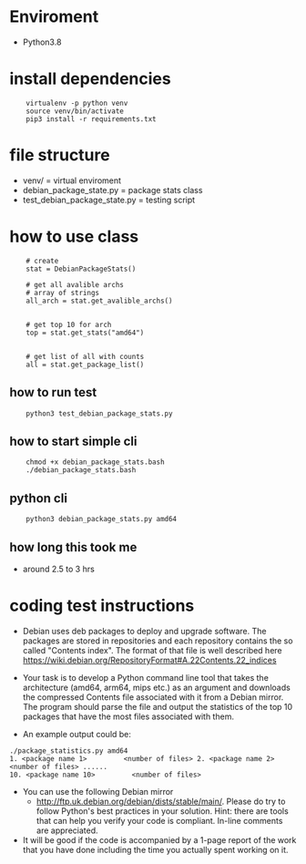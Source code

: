 # Enviroment 
* Python3.8

# install dependencies
```
    virtualenv -p python venv
    source venv/bin/activate
    pip3 install -r requirements.txt
```


# file structure
* venv/ = virtual enviroment
* debian_package_state.py = package stats class
* test_debian_package_state.py = testing  script


# how to use class
```
    # create
    stat = DebianPackageStats()

    # get all avalible archs
    # array of strings
    all_arch = stat.get_avalible_archs()
    
    
    # get top 10 for arch
    top = stat.get_stats("amd64")


    # get list of all with counts
    all = stat.get_package_list()
```


## how to run test
``` 
    python3 test_debian_package_stats.py
```

## how to start simple cli
```
    chmod +x debian_package_stats.bash
    ./debian_package_stats.bash
```

## python cli
```
    python3 debian_package_stats.py amd64
```


## how long this took me
* around 2.5 to 3 hrs


# coding test instructions

* Debian uses deb packages to deploy and upgrade software. The packages are stored in repositories and each repository contains the so called "Contents index". The format of that file is well described here https://wiki.debian.org/RepositoryFormat#A.22Contents.22_indices

* Your task is to develop a Python command line tool that takes the architecture (amd64, arm64, mips etc.) as an argument and downloads the compressed Contents file associated with it from a Debian mirror. The program should parse the file and output the statistics of the top 10 packages that have the most files associated with them.

* An example output could be:
```
./package_statistics.py amd64
1. <package name 1>         <number of files> 2. <package name 2>         <number of files> ......
10. <package name 10>         <number of files>
```

* You can use the following Debian mirror
    * http://ftp.uk.debian.org/debian/dists/stable/main/. Please do try to follow Python's best practices in your solution. Hint: there are tools that can help you verify your code is compliant. In-line comments are appreciated.
* It will be good if the code is accompanied by a 1-page report of the work that you have done including the time you actually spent working on it.

